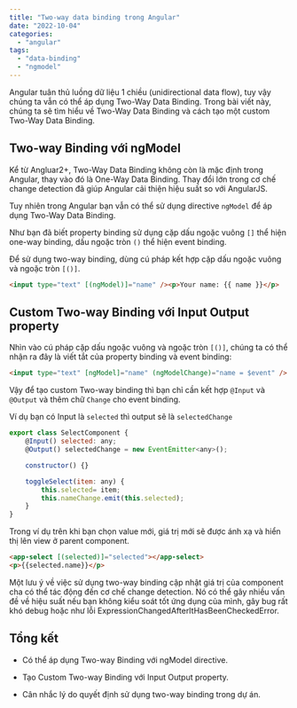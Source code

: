 ```yaml
---
title: "Two-way data binding trong Angular"
date: "2022-10-04"
categories: 
  - "angular"
tags: 
  - "data-binding"
  - "ngmodel"
---
```


Angular tuân thủ luồng dữ liệu 1 chiều (unidirectional data flow), tuy vậy chúng ta vẫn có thể áp dụng Two-Way Data Binding. Trong bài viết này, chúng ta sẽ tìm hiểu về Two-Way Data Binding và cách tạo một custom Two-Way Data Binding.

## Two-way Binding với ngModel

Kể từ Angluar2+, Two-Way Data Binding không còn là mặc định trong Angular, thay vào đó là One-Way Data Binding. Thay đổi lớn trong cơ chế change detection đã giúp Angular cải thiện hiệu suất so với AngularJS.

Tuy nhiên trong Angular bạn vẫn có thể sử dụng directive `ngModel` để áp dụng Two-Way Data Binding.

Như bạn đã biết property binding sử dụng cặp dấu ngoặc vuông `[]` thể hiện one-way binding, dấu ngoặc tròn `()` thể hiện event binding.

Để sử dụng two-way binding, dùng cú pháp kết hợp cặp dấu ngoặc vuông và ngoặc tròn `[()]`.

```html
<input type="text" [(ngModel)]="name" /><p>Your name: {{ name }}</p>
```

## Custom Two-way Binding với Input Output property

Nhìn vào cú pháp cặp dấu ngoặc vuông và ngoặc tròn `[()]`, chúng ta có thể nhận ra đây là viết tắt của property binding và event binding:

```html
<input type="text" [ngModel]="name" (ngModelChange)="name = $event" />
```

Vậy để tạo custom Two-way binding thì bạn chỉ cần kết hợp `@Input` và `@Output` và thêm chữ `Change` cho event binding.

Ví dụ bạn có Input là `selected` thì output sẽ là `selectedChange`

```js
export class SelectComponent {
    @Input() selected: any;
    @Output() selectedChange = new EventEmitter<any>();

    constructor() {}

    toggleSelect(item: any) {
        this.selected= item;
        this.nameChange.emit(this.selected);
    }
}
```

Trong ví dụ trên khi bạn chọn value mới, giá trị mới sẽ được ánh xạ và hiển thị lên view ở parent component.

```html
<app-select [(selected)]="selected"></app-select>
<p>{{selected.name}}</p>
```

Một lưu ý về việc sử dụng two-way binding cập nhật giá trị của component cha có thể tác động đến cơ chế change detection. Nó có thể gây nhiều vấn đề về hiệu suất nếu bạn không kiểu soát tốt ứng dụng của mình, gây bug rất khó debug hoặc như lỗi ExpressionChangedAfterItHasBeenCheckedError.

## Tổng kết

- Có thể áp dụng Two-way Binding với ngModel directive.

- Tạo Custom Two-way Binding với Input Output property.

- Cân nhắc lý do quyết định sử dụng two-way binding trong dự án.
